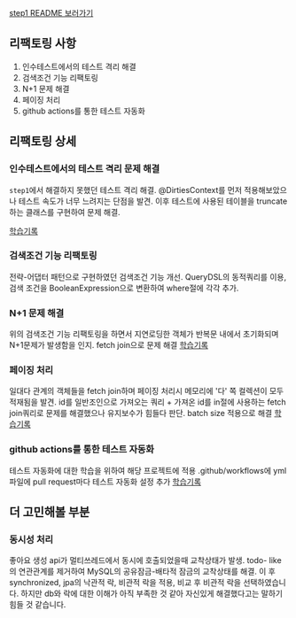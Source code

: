 [step1 README 보러가기](https://github.com/jinkshower/Todo-management/tree/main)

## 리팩토링 사항

1. 인수테스트에서의 테스트 격리 해결
2. 검색조건 기능 리팩토링
3. N+1 문제 해결
4. 페이징 처리
5. github actions를 통한 테스트 자동화

## 리팩토링 상세

### 인수테스트에서의 테스트 격리 문제 해결

`step1`에서 해결하지 못했던 테스트 격리 해결.
@DirtiesContext를 먼저 적용해보았으나 테스트 속도가 너무 느려지는 단점을 발견.
이후 테스트에 사용된 테이블을 truncate하는 클래스를 구현하여 문제 해결.

[학습기록](https://jinkshower.github.io/sprintboottest_isolation/)

### 검색조건 기능 리팩토링

전략-어댑터 패턴으로 구현하였던 검색조건 기능 개선.
QueryDSL의 동적쿼리를 이용, 검색 조건을 BooleanExpression으로 변환하여 where절에 각각 추가.

### N+1 문제 해결

위의 검색조건 기능 리팩토링을 하면서 지연로딩한 객체가 반복문 내에서 초기화되며 N+1문제가 발생함을 인지.
fetch join으로 문제 해결
[학습기록](https://jinkshower.github.io/querydsl_nplusone/)

### 페이징 처리

일대다 관계의 객체들을 fetch join하며 페이징 처리시 메모리에 '다' 쪽 컬렉션이 모두 적재됨을 발견.
id를 일반조인으로 가져오는 쿼리 + 가져온 id를 in절에 사용하는 fetch join쿼리로 문제를 해결했으나 유지보수가 힘들다 판단.
batch size 적용으로 해결
[학습기록](https://jinkshower.github.io/pagination_fetchjoin/)

### github actions를 통한 테스트 자동화

테스트 자동화에 대한 학습을 위하여 해당 프로젝트에 적용
.github/workflows에 yml파일에 pull request마다 테스트 자동화 설정 추가
[학습기록](https://jinkshower.github.io/githubaction_automated_test/)

## 더 고민해볼 부분

### 동시성 처리

좋아요 생성 api가 멀티쓰레드에서 동시에 호출되었을때 교착상태가 발생.
todo- like의 연관관계를 제거하여 MySQL의 공유잠금-배타적 잠금의 교착상태를 해결.
이 후 synchronized, jpa의 낙관적 락, 비관적 락을 적용, 비교 후 비관적 락을 선택하였습니다.
하지만 db와 락에 대한 이해가 아직 부족한 것 같아 자신있게 해결했다고는 말하기 힘들 것 같습니다.
